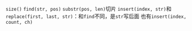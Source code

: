 `size()`
`find(str, pos)`
`substr(pos, len)`切片
`insert(index, str)`和`replace(first, last, str)`：和`find`不同，是`str`写后面
也有`insert(index, count, ch)`